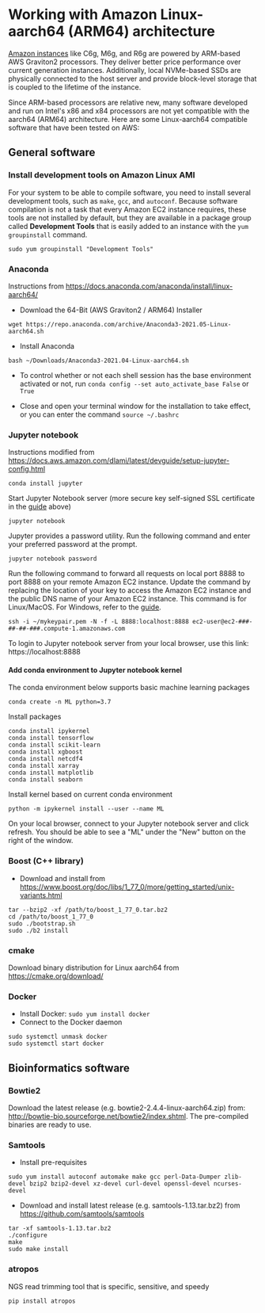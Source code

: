 # Working with Amazon Linux-aarch64 (ARM64) architecture 

[Amazon instances](https://aws.amazon.com/ec2/instance-types/) like C6g, M6g, and R6g are powered by ARM-based AWS Graviton2 processors. They deliver better price performance over current generation instances. Additionally, local NVMe-based SSDs are physically connected to the host server and provide block-level storage that is coupled to the lifetime of the instance. 

Since ARM-based processors are relative new, many software developed and run on Intel's x86 and x84 processors are not yet compatible with the aarch64 (ARM64) architecture. Here are some Linux-aarch64 compatible software that have been tested on AWS:

## General software
###  Install development tools on Amazon Linux AMI

For your system to be able to compile software, you need to install several development tools, such as `make`, `gcc`, and `autoconf`. Because software compilation is not a task that every Amazon EC2 instance requires, these tools are not installed by default, but they are available in a package group called **Development Tools** that is easily added to an instance with the `yum groupinstall` command.

`sudo yum groupinstall "Development Tools"`

### Anaconda

Instructions from https://docs.anaconda.com/anaconda/install/linux-aarch64/ 

- Download the 64-Bit (AWS Graviton2 / ARM64) Installer

`wget https://repo.anaconda.com/archive/Anaconda3-2021.05-Linux-aarch64.sh`

- Install Anaconda

`bash ~/Downloads/Anaconda3-2021.04-Linux-aarch64.sh`

- To control whether or not each shell session has the base environment activated or not, run  `conda config --set auto_activate_base False` or `True`

- Close and open your terminal window for the installation to take effect, or you can enter the command `source ~/.bashrc`

### Jupyter notebook

Instructions modified from https://docs.aws.amazon.com/dlami/latest/devguide/setup-jupyter-config.html

`conda install jupyter`

Start Jupyter Notebook server (more secure key self-signed SSL certificate in the [guide](https://docs.aws.amazon.com/dlami/latest/devguide/setup-jupyter-config.html) above)

`jupyter notebook`

Jupyter provides a password utility. Run the following command and enter your preferred password at the prompt.

`jupyter notebook password`

Run the following command to forward all requests on local port 8888 to port 8888 on your remote Amazon EC2 instance. Update the command by replacing the location of your key to access the Amazon EC2 instance and the public DNS name of your Amazon EC2 instance. This command is for Linux/MacOS. For Windows, refer to the [guide](https://docs.aws.amazon.com/dlami/latest/devguide/setup-jupyter-config.html).

`ssh -i ~/mykeypair.pem -N -f -L 8888:localhost:8888 ec2-user@ec2-###-##-##-###.compute-1.amazonaws.com`

To login to Jupyter notebook server from your local browser, use this link: https://localhost:8888

#### Add conda environment to Jupyter notebook kernel

The conda environment below supports basic machine learning packages

`conda create -n ML python=3.7`

Install packages
```
conda install ipykernel
conda install tensorflow
conda install scikit-learn
conda install xgboost
conda install netcdf4
conda install xarray
conda install matplotlib
conda install seaborn
```

Install kernel based on current conda environment

`python -m ipykernel install --user --name ML`

On your local browser, connect to your Jupyter notebook server and click refresh. You should be able to see a "ML" under the "New" button on the right of the window.

### Boost (C++ library)

- Download and install from https://www.boost.org/doc/libs/1_77_0/more/getting_started/unix-variants.html
```
tar --bzip2 -xf /path/to/boost_1_77_0.tar.bz2
cd /path/to/boost_1_77_0
sudo ./bootstrap.sh
sudo ./b2 install
```
### cmake

Download binary distribution for Linux aarch64 from https://cmake.org/download/

### Docker

- Install Docker: `sudo yum install docker`
- Connect to the Docker daemon
```
sudo systemctl unmask docker
sudo systemctl start docker
```

## Bioinformatics software

### Bowtie2

Download the latest release (e.g. bowtie2-2.4.4-linux-aarch64.zip) from: http://bowtie-bio.sourceforge.net/bowtie2/index.shtml. The pre-compiled binaries are ready to use. 

### Samtools

- Install pre-requisites

```
sudo yum install autoconf automake make gcc perl-Data-Dumper zlib-devel bzip2 bzip2-devel xz-devel curl-devel openssl-devel ncurses-devel
```

- Download and install latest release (e.g. samtools-1.13.tar.bz2) from https://github.com/samtools/samtools

```
tar -xf samtools-1.13.tar.bz2
./configure
make
sudo make install
```
### atropos

NGS read trimming tool that is specific, sensitive, and speedy

`pip install atropos`



